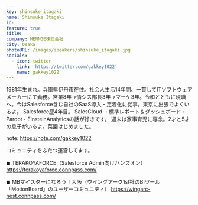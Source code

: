```yaml
---
key: shinsuke_itagaki
name: Shinsuke Itagaki
id: 
feature: true
title: 
company: HENNGE株式会社
city: Osaka
photoURL: /images/speakers/shinsuke_itagaki.jpg
socials:
  - icon: twitter
    link: 'https://twitter.com/gakkey1022'
    name: gakkey1022
---
```

1981年生まれ。兵庫県伊丹市在住。社会人生活14年間、一貫してITソフトウェアメーカーにて勤務。営業8年→情シス部長3年→マーケ3年。令和とともに現職へ。今はSalesforce含む自社のSaaS導入・定着化に従事。東京に出張でよくいるよ。
Salesforce歴4年目。 SalesCloud ・標準レポート＆ダッシュボード・Pardot・EinsteinAnalyticsの話が好きです。
週末は家事育児に専念。2才と5才の息子がいるよ。菜園はじめました。

note: https://note.com/gakkey1022

コミュニティをふたつ運営してます。

◼︎ TERAKOYAFORCE（Salesforce Admin向けハンズオン）
https://terakoyaforce.connpass.com/

◼︎ MBマイスターになろう！大阪（ウイングアーク1st社のBIツール「MotionBoard」のユーザーコミュニティ）
https://wingarc-nest.connpass.com/